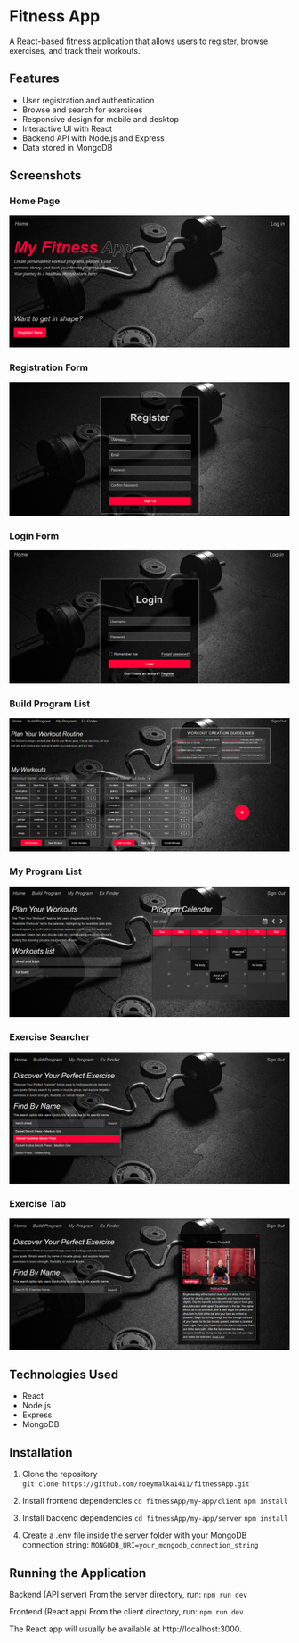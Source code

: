 # Fitness App

A React-based fitness application that allows users to register, browse exercises, and track their workouts.

## Features

- User registration and authentication  
- Browse and search for exercises  
- Responsive design for mobile and desktop  
- Interactive UI with React  
- Backend API with Node.js and Express  
- Data stored in MongoDB  

## Screenshots

### Home Page  
![Home Page](./screenshots/Home.png)

### Registration Form  
![Registration](./screenshots/Register.png)

### Login Form  
![Login](./screenshots/Login.png)

### Build Program List  
![Build Program](./screenshots/Build_program.png)

### My Program List  
![My Program](./screenshots/My_program.png)

### Exercise Searcher  
![Exercise Searcher](./screenshots/Exercise_searcher.png)

### Exercise Tab  
![Exercise Tab](./screenshots/Exercise_tab.png)

## Technologies Used

- React  
- Node.js  
- Express  
- MongoDB  

## Installation

1. Clone the repository  
      `git clone https://github.com/roeymalka1411/fitnessApp.git`

2. Install frontend dependencies
      `cd fitnessApp/my-app/client`
      `npm install`

3. Install backend dependencies
      `cd fitnessApp/my-app/server`
      `npm install`

4. Create a .env file inside the server folder with your MongoDB connection string:
      `MONGODB_URI=your_mongodb_connection_string`


## Running the Application
   Backend (API server)
   From the server directory, run:
      `npm run dev`
   
   Frontend (React app)
   From the client directory, run:
      `npm run dev`

The React app will usually be available at http://localhost:3000.